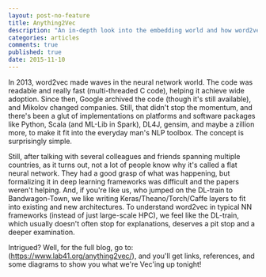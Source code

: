 ```yaml
---
layout: post-no-feature
title: Anything2Vec
description: "An in-depth look into the embedding world and how word2vec is really fits the NN mold"
categories: articles
comments: true
published: true
date: 2015-11-10
---
```


In 2013, word2vec made waves in the neural network world. The code was readable and really fast (multi-threaded C code), helping it achieve wide adoption. Since then, Google archived the code (though it's still available), and Mikolov changed companies. Still, that didn't stop the momentum, and there's been a glut of implementations on platforms and software packages like Python, Scala (and ML-Lib in Spark), DL4J, gensim, and maybe a zillion more, to make it fit into the everyday man's NLP toolbox. The concept is surprisingly simple. 

Still, after talking with several colleagues and friends spanning multiple countries, as it turns out, not a lot of people know why it's called a flat neural network. They had a good grasp of what was happening, but formalizing it in deep learning frameworks was difficult and the papers weren't helping. And, if you're like us, who jumped on the DL-train to Bandwagon-Town, we like writing Keras/Theano/Torch/Caffe layers to fit into existing and new architectures. To understand word2vec in typical NN frameworks (instead of just large-scale HPC), we feel like the DL-train, which usually doesn't often stop for explanations, deserves a pit stop and a deeper examination.

Intrigued? Well, for the full blog, go to: (https://www.lab41.org/anything2vec/), and you'll get links, references, and some diagrams to show you what we're Vec'ing up tonight!
